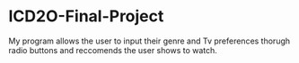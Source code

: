 # ICD2O-Final-Project

My program allows the user to input their genre and Tv preferences thorugh radio buttons and reccomends the user shows to watch. 